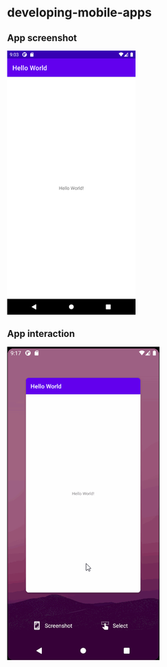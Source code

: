 # developing-mobile-apps

## App screenshot

<img src="./screen-shot.png" width=300>

## App interaction

![](./screen-gif.gif)

